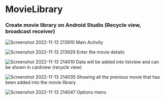 # MovieLibrary
### Create movie library on Android Studio (Recycle view, broadcast receiver)


![Screenshot 2022-11-13 213910](https://user-images.githubusercontent.com/100010968/201517545-3e54a658-b7d8-4801-9519-dfc300b16c27.png)
Main Activity

![Screenshot 2022-11-13 213929](https://user-images.githubusercontent.com/100010968/201517546-943d5a47-b236-4bf9-b68b-a8e16cfe46af.png)
Enter the movie details

![Screenshot 2022-11-13 214010](https://user-images.githubusercontent.com/100010968/201517548-4c6a8c6e-1e44-4465-8e49-83f6724db65a.png)
Data will be added into listview and can be shown in cardview (recycle view)

![Screenshot 2022-11-13 214035](https://user-images.githubusercontent.com/100010968/201517551-abbbe949-51e2-4070-9e17-04196be74994.png)
Showing all the previous movie that has been added into the movie library

![Screenshot 2022-11-13 214047](https://user-images.githubusercontent.com/100010968/201517544-cb79f132-50ac-418a-85db-140a910d2cf1.png)
Options menu
